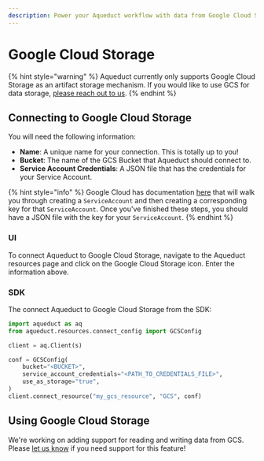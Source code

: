 ```yaml
---
description: Power your Aqueduct workflow with data from Google Cloud Storage
---
```


# Google Cloud Storage

{% hint style="warning" %}
Aqueduct currently only supports Google Cloud Storage as an artifact storage mechanism. If you would like to use GCS for data storage, [please reach out to us](https://github.com/aqueducthq/aqueduct/issues/new?assignees=\&labels=enhancement\&template=feature\_request.md\&title=%5BFEATURE%5D).
{% endhint %}

## Connecting to Google Cloud Storage

You will need the following information:

* **Name**: A unique name for your connection. This is totally up to you!
* **Bucket**: The name of the GCS Bucket that Aqueduct should connect to.&#x20;
* **Service Account Credentials**: A JSON file that has the credentials for your Service Account.

{% hint style="info" %}
Google Cloud has documentation [here](https://cloud.google.com/docs/authentication/getting-started#creating\_a\_service\_account) that will walk you through creating a `ServiceAccount` and then creating a corresponding key for that `ServiceAccount`. Once you've finished these steps, you should have a JSON file with the key for your `ServiceAccount`.
{% endhint %}

### UI&#x20;

To connect Aqueduct to Google Cloud Storage, navigate to the Aqueduct resources page and click on the Google Cloud Storage icon. Enter the information above.

### SDK

The connect Aqueduct to Google Cloud Storage from the SDK:

```python
import aqueduct as aq
from aqueduct.resources.connect_config import GCSConfig

client = aq.Client(s)

conf = GCSConfig(
    bucket="<BUCKET>",
    service_account_credentials="<PATH_TO_CREDENTIALS_FILE>",
    use_as_storage="true",
)
client.connect_resource("my_gcs_resource", "GCS", conf)
```

## Using Google Cloud Storage

We're working on adding support for reading and writing data from GCS. Please [let us know](https://github.com/aqueducthq/aqueduct/issues/new?assignees=\&labels=enhancement\&template=feature\_request.md\&title=%5BFEATURE%5D) if you need support for this feature!
